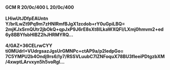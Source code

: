 #### GCM R 20/0c/400 L 20/0c/400
**LHiwUtJDfpEAUntn**<br/>**Y/brILwZt9Pq9m7zHNIRmfBJgX1zcdob+rY0uGpiLBQ=**<br/>**2mjKJxSrnQUtr2jbOkQ+qpJxP9J6rE8sXt8ILkaWXQFI/LXmj0hmvm2+ed6y8BBYfsbHIBZ2hJHRMYRQ...**<br/><br/>
**4/GAZ+36CELrwCYY**<br/>**ti0MUdrI+VUdrgsazJgsUrGMNPc+ctAP9a/p2ledpGo=**<br/>**7C5YMPU2b4Ondj9rs6/ly7/RSSVLuubC7IZNFoquX78BU3fIeeiPDtgzbXM/4xwptLArvxyn5h5voRgl...**